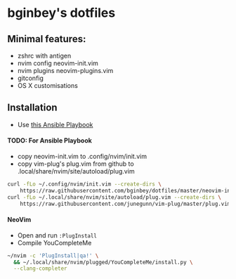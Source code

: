 # bginbey's dotfiles

## Minimal features:
- zshrc with antigen
- nvim config neovim-init.vim 
- nvim plugins neovim-plugins.vim 
- gitconfig
- OS X customisations

## Installation
- Use [this Ansible Playbook](https://github.com/bginbey/mac-config-management)

#### TODO: For Ansible Playbook
- copy neovim-init.vim to .config/nvim/init.vim
- copy vim-plug's plug.vim from github to .local/share/nvim/site/autoload/plug.vim
```bash
curl -fLo ~/.config/nvim/init.vim --create-dirs \
    https://raw.githubusercontent.com/bginbey/dotfiles/master/neovim-init.vim
curl -fLo ~/.local/share/nvim/site/autoload/plug.vim --create-dirs \
    https://raw.githubusercontent.com/junegunn/vim-plug/master/plug.vim
```
#### NeoVim
- Open and run `:PlugInstall`
- Compile YouCompleteMe
```bash
~/nvim -c 'PlugInstall|qa!' \
  && ~/.local/share/nvim/plugged/YouCompleteMe/install.py \
  --clang-completer
``` 
